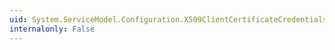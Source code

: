 ```yaml
---
uid: System.ServiceModel.Configuration.X509ClientCertificateCredentialsElement
internalonly: False
---
```

